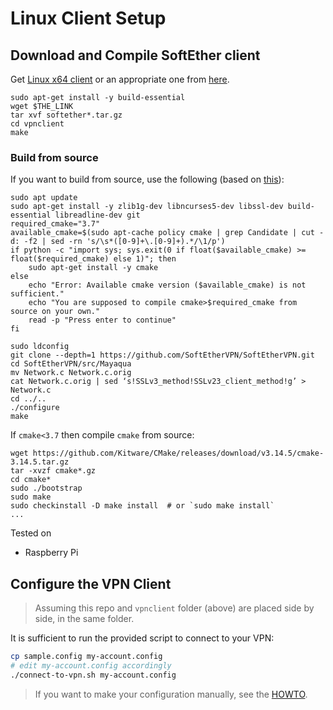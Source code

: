 # Linux Client Setup

## Download and Compile SoftEther client

Get [Linux x64 client](http://www.softether-download.com/files/softether/v4.28-9669-beta-2018.09.11-tree/Linux/SoftEther_VPN_Client/64bit_-_Intel_x64_or_AMD64/) or an appropriate one from [here](http://www.softether-download.com/files/softether/).

```
sudo apt-get install -y build-essential
wget $THE_LINK
tar xvf softether*.tar.gz
cd vpnclient
make
```

### Build from source 

If you want to build from source, use the following (based on [this](https://github.com/SoftEtherVPN/SoftEtherVPN/issues/301#issuecomment-320073384)):

```
sudo apt update
sudo apt-get install -y zlib1g-dev libncurses5-dev libssl-dev build-essential libreadline-dev git
required_cmake="3.7"
available_cmake=$(sudo apt-cache policy cmake | grep Candidate | cut -d: -f2 | sed -rn 's/\s*([0-9]+\.[0-9]+).*/\1/p')
if python -c "import sys; sys.exit(0 if float($available_cmake) >= float($required_cmake) else 1)"; then
    sudo apt-get install -y cmake
else
    echo "Error: Available cmake version ($available_cmake) is not sufficient."
    echo "You are supposed to compile cmake>$required_cmake from source on your own."
    read -p "Press enter to continue"
fi

sudo ldconfig
git clone --depth=1 https://github.com/SoftEtherVPN/SoftEtherVPN.git
cd SoftEtherVPN/src/Mayaqua
mv Network.c Network.c.orig
cat Network.c.orig | sed ‘s!SSLv3_method!SSLv23_client_method!g’ > Network.c
cd ../..
./configure
make
```

If `cmake<3.7` then compile `cmake` from source: 
```
wget https://github.com/Kitware/CMake/releases/download/v3.14.5/cmake-3.14.5.tar.gz
tar -xvzf cmake*.gz
cd cmake*
sudo ./bootstrap
sudo make
sudo checkinstall -D make install  # or `sudo make install`
...
```
Tested on 

* Raspberry Pi


## Configure the VPN Client

> Assuming this repo and `vpnclient` folder (above) are placed side by side, in the same folder. 

It is sufficient to run the provided script to connect to your VPN:

```sh
cp sample.config my-account.config
# edit my-account.config accordingly
./connect-to-vpn.sh my-account.config
```

> If you want to make your configuration manually, see the [HOWTO](./HOWTO.md).

